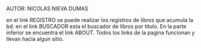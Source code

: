 AUTOR: NICOLAS NIEVA DUMAS

en el link REGISTRO se puede realizar los registros de libros que acumula la bd. en el link BUSCADOR esta el buscador de libros por titulo. En la parte inferior se encuentra el link ABOUT. Todos los links de la pagina funcionan y llevan hacia algun sitio.